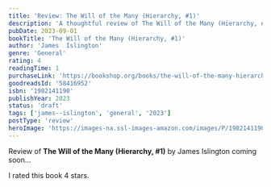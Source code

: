 ```yaml
---
title: 'Review: The Will of the Many (Hierarchy, #1)'
description: 'A thoughtful review of The Will of the Many (Hierarchy, #1) by James  Islington'
pubDate: 2023-09-01
bookTitle: 'The Will of the Many (Hierarchy, #1)'
author: 'James  Islington'
genre: 'General'
rating: 4
readingTime: 1
purchaseLink: 'https://bookshop.org/books/the-will-of-the-many-hierarchy-1/9781982141196'
goodreadsId: '58416952'
isbn: '1982141190'
publishYear: 2023
status: 'draft'
tags: ['james--islington', 'general', '2023']
postType: 'review'
heroImage: 'https://images-na.ssl-images-amazon.com/images/P/1982141190.01.L.jpg'
---
```


Review of **The Will of the Many (Hierarchy, #1)** by James  Islington coming soon...

I rated this book 4 stars.